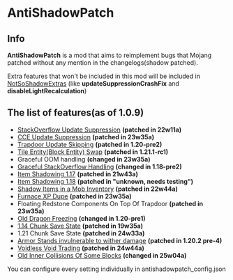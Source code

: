 # AntiShadowPatch

## Info

**AntiShadowPatch** is a mod that aims to reimplement bugs that Mojang patched without any mention in the changelogs(shadow patched).

Extra features that won't be included in this mod will be included in [NotSoShadowExtras](https://modrinth.com/mod/notsoshadowextras) (like **updateSuppressionCrashFix** and
**disableLightRecalculation**)

## The list of features(as of 1.0.9)
* [StackOverflow Update Suppression](https://www.youtube.com/watch?v=Dtke-Co5HFM) **(patched in 22w11a)**
* [CCE Update Suppression](https://www.youtube.com/watch?v=f4ty-PZcvrI) **(patched in 23w35a)**
* [Trapdoor Update Skipping](https://www.youtube.com/watch?v=hZEOyZ3CEXY) **(patched in 1.20-pre2)**
* [Tile Entity(Block Entity) Swap](https://www.youtube.com/watch?v=EpTaffAuVz4) **(patched in 1.21.1-rc1)**
* Graceful OOM handling **(changed in 23w35a)**
* [Graceful StackOverflow Handling](https://bugs.mojang.com/browse/MC-248200) **(changed in 1.18-pre2)**
* [Item Shadowing 1.17](https://www.youtube.com/watch?v=oz2u7YMPjF4) **(patched in 21w43a)**
* [Item Shadowing 1.18](https://www.youtube.com/watch?v=gLQP_qfkjoQ) **(patched in "unknown, needs testing")**
* [Shadow Items in a Mob Inventory](https://www.youtube.com/watch?v=ICA2NmzYE6g) **(patched in 22w44a)**
* [Furnace XP Dupe](https://youtu.be/p5awe_hOp08?si=ptoHr59GWVnVhPdU&t=265) **(patched in 23w35a)**
* Floating Redstone Components On Top Of Trapdoor **(patched in 23w35a)**
* [Old Dragon Freezing](https://www.youtube.com/watch?v=kxHpyV95rB0) **(changed in 1.20-pre1)**
* [1.14 Chunk Save State](https://www.youtube.com/watch?v=uw7vEGhKoH8) **(patched in 19w35a)**
* 1.21 Chunk Save State **(patched in 24w33a)**
* [Armor Stands invulnerable to wither damage](https://www.youtube.com/watch?v=Qjtqd9EjvaA) **(patched in 1.20.2 pre-4)**
* [Voidless Void Trading](https://www.youtube.com/watch?v=t79t8M6ypHI) **(patched in 24w44a)**
* [Old Inner Collisions Of Some Blocks](https://bugs.mojang.com/browse/MC/issues/MC-295395) **(changed in 25w04a)**

You can configure every setting individually in antishadowpatch_config.json
